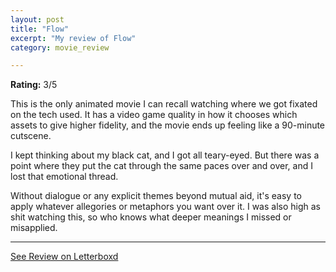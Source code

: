```yaml
---
layout: post
title: "Flow"
excerpt: "My review of Flow"
category: movie_review

---
```


**Rating:** 3/5

This is the only animated movie I can recall watching where we got fixated on the tech used. It has a video game quality in how it chooses which assets to give higher fidelity, and the movie ends up feeling like a 90-minute cutscene.

I kept thinking about my black cat, and I got all teary-eyed. But there was a point where they put the cat through the same paces over and over, and I lost that emotional thread.

Without dialogue or any explicit themes beyond mutual aid, it's easy to apply whatever allegories or metaphors you want over it. I was also high as shit watching this, so who knows what deeper meanings I missed or misapplied.

<hr>

[See Review on Letterboxd](https://boxd.it/938Jfb)
